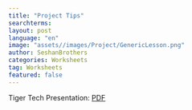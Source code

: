 ```yaml
---
title: "Project Tips"
searchterms: 
layout: post
language: "en"
image: "assets//images/Project/GenericLesson.png"
author: SeshanBrothers
categories: Worksheets
tag: Worksheets
featured: false
---
```


Tiger Tech Presentation: <a href="/translations/en-us/Worksheets/ProjectTipsTigerTechs.pdf">PDF</a>


